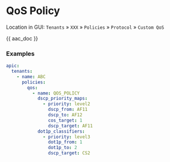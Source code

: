 # QoS Policy

Location in GUI:
`Tenants` » `XXX` » `Policies` » `Protocol` » `Custom QoS`

{{ aac_doc }}
### Examples

```yaml
apic:
  tenants:
    - name: ABC
      policies:
        qos:
          - name: QOS_POLICY
            dscp_priority_maps:
              - priority: level2
                dscp_from: AF11
                dscp_to: AF12
                cos_target: 1
                dscp_target: AF11
            dot1p_classifiers:
              - priority: level3
                dot1p_from: 1
                dot1p_to: 2
                dscp_target: CS2
```
